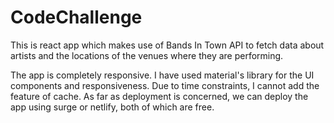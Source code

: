 # CodeChallenge
 
This is react app which makes use of Bands In Town API to fetch data about artists and the locations of the venues where they are performing. 

The app is completely responsive. I have used material's library for the UI components and responsiveness. Due to time constraints, I cannot add the feature of cache. As far as deployment is concerned, we can deploy the app using surge or netlify, both of which are free.

